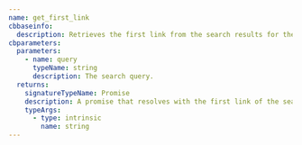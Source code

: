 ```yaml
---
name: get_first_link
cbbaseinfo:
  description: Retrieves the first link from the search results for the given query.
cbparameters:
  parameters:
    - name: query
      typeName: string
      description: The search query.
  returns:
    signatureTypeName: Promise
    description: A promise that resolves with the first link of the search results.
    typeArgs:
      - type: intrinsic
        name: string
---
```

<CBBaseInfo/> 
 <CBParameters/>